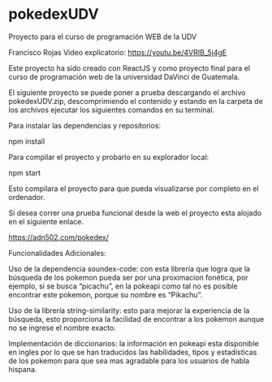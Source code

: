 # pokedexUDV

Proyecto para el curso de programación WEB de la UDV

Francisco Rojas
Video explicatorio: https://youtu.be/4VRIB_5j4gE

Este proyecto ha sido creado con ReactJS y como proyecto final para el curso de programación web de la universidad DaVinci de Guatemala.

El siguiente proyecto se puede poner a prueba descargando el archivo pokedexUDV.zip, descomprimiendo el contenido y estando en la carpeta de los archivos ejecutar los siguientes comandos en su terminal.

Para instalar las dependencias y repositorios:

npm install

Para compilar el proyecto y probarlo en su explorador local:

npm start

Esto compilara el proyecto para que pueda visualizarse por completo en el ordenador.

Si desea correr una prueba funcional desde la web el proyecto esta alojado en el siguiente enlace.

https://adn502.com/pokedex/

Funcionalidades Adicionales:

Uso de la dependencia soundex-code: con esta librería que logra que la búsqueda de los pokemon pueda ser por una proximacion fonética, por ejemplo, si se busca “picachu”, en la pokeapi como tal no es posible encontrar este pokemon, porque su nombre es “Pikachu”.

Uso de la librería string-similarity: esto para mejorar la experiencia de la búsqueda, esto proporciona la facilidad de encontrar a los pokemon aunque no se ingrese el nombre exacto.

Implementación de diccionarios: la información en pokeapi esta disponible en ingles por lo que se han traducidos las habilidades, tipos y estadísticas de los pokemon para que sea mas agradable para los usuarios de habla hispana.
